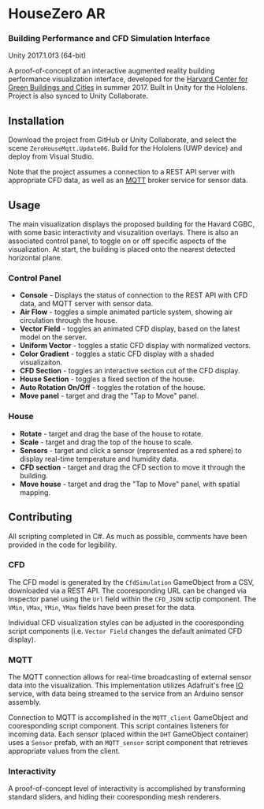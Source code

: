 # HouseZero AR
### Building Performance and CFD Simulation Interface
Unity 2017.1.0f3 (64-bit)

A proof-of-concept of an interactive augmented reality building performance visualization interface, developed for the [Harvard Center for Green Buildings and Cities](http://harvardcgbc.org/) in summer 2017. Built in Unity for the Hololens. Project is also synced to Unity Collaborate.


## Installation
Download the project from GitHub or Unity Collaborate, and select the scene `ZeroHouseMqtt.Update06`. Build for the Hololens (UWP device) and deploy from Visual Studio.

Note that the project assumes a connection to a REST API server with appropriate CFD data, as well as an [MQTT](http://mqtt.org/) broker service for sensor data.

## Usage
The main visualization displays the proposed building for the Havard CGBC, with some basic interactivity and visuzalition overlays. There is also an associated control panel, to toggle on or off specific aspects of the visualization. At start, the building is placed onto the nearest detected horizontal plane.

### Control Panel
- **Console** - Displays the status of connection to the REST API with CFD data, and MQTT server with sensor data.
- **Air Flow** - toggles a simple animated particle system, showing air circulation through the house.
- **Vector Field** - toggles an animated CFD display, based on the latest model on the server.
- **Uniform Vector** - toggles a static CFD display with normalized vectors.
- **Color Gradient** - toggles a static CFD display with a shaded visualizaiton.
- **CFD Section** - toggles an interactive section cut of the CFD display.
- **House Section** - toggles a fixed section of the house.
- **Auto Rotation On/Off** - toggles the rotation of the house.
- **Move panel** - target and drag the "Tap to Move" panel.

### House
- **Rotate** - target and drag the base of the house to rotate.
- **Scale** - target and drag the top of the house to scale.
- **Sensors** - target and click a sensor (represented as a red sphere) to display real-time temperature and humidity data.
- **CFD section** - target and drag the CFD section to move it through the building.
- **Move house** - target and drag the "Tap to Move" panel, with spatial mapping.

## Contributing
All scripting completed in C#. As much as possible, comments have been provided in the code for legibility.

### CFD
The CFD model is generated by the `CfdSimulation` GameObject from a CSV, downloaded via a REST API. The cooresponding URL can be changed via Inspector panel using the `Url` field within the `CFD_JSON` sctip component. The `VMin`, `VMax`, `YMin`, `YMax` fields have been preset for the data.

Individual CFD visualization styles can be adjusted in the cooresponding script components (i.e. `Vector Field` changes the default animated CFD display).

### MQTT
The MQTT connection allows for real-time broadcasting of external sensor data into the visualization. This implementation utilizes Adafruit's free [IO](https://io.adafruit.com) service, with data being streamed to the service from an Arduino sensor assembly.

Connection to MQTT is accomplished in the `MQTT_client` GameObject and cooresponding script component. This script containes listeners for incoming data. Each sensor (placed within the `DHT` GameObject container) uses a `Sensor` prefab, with an `MQTT_sensor` script component that retrieves appropriate values from the client.

### Interactivity
A proof-of-concept level of interactivity is accomplished by transforming standard sliders, and hiding their cooresponding mesh renderers.
